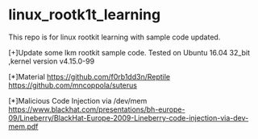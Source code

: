 # linux_rootk1t_learning
This repo is for linux rootkit learning with sample code updated.

[+]Update some lkm rootkit sample code.
Tested on Ubuntu 16.04 32_bit ,kernel version v4.15.0-99

[*]Material
https://github.com/f0rb1dd3n/Reptile
https://github.com/mncoppola/suterus


[*]Malicious Code Injection via /dev/mem
https://www.blackhat.com/presentations/bh-europe-09/Lineberry/BlackHat-Europe-2009-Lineberry-code-injection-via-dev-mem.pdf

